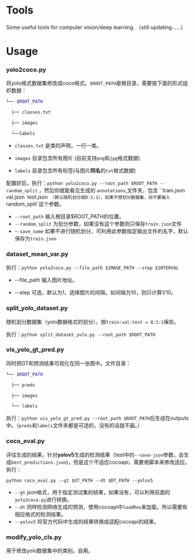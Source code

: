 # Tools

Some useful tools for computer vision/deep learning.
（still updating......）

# Usage

### yolo2coco.py

将yolo格式数据集修改成coco格式。`$ROOT_PATH`是根目录，需要按下面的形式组织数据：

```bash
└── $ROOT_PATH

  ├── classes.txt

  ├── images

  └──labels
```

- `classes.txt` 是类的声明，一行一类。

-  `images` 目录包含所有图片 (目前支持`png`和`jpg`格式数据)

- `labels` 目录包含所有标签(与图片**同名**的`txt`格式数据)

配置好后，执行：`python yolo2coco.py --root_path $ROOT_PATH --random_split` ，然后你就能看见生成的 `annotations`,文件夹，包含 ``train.json` `val.json` `test.json` （默认随机划分成8:1:1），如果不想划分数据集，则不要输入`random_split`这个参数。

- `--root_path` 输入根目录$ROOT_PATH的位置。
- `--random_split`  为划分参数，如果没有这个参数则只保存`train.json`文件
- -`-save_name` 如果不进行随机划分，可利用此参数指定输出文件的名字，默认保存为`train.json`

### dataset_mean_var.py

执行：`python yolo2coco.py --file_path $IMAGE_PATH --step $INTERVAL`

- --file_path 输入图片地址。

- --step 可选，默认为1，选择图片的间隔，如间隔为10，则只计算1/10。

### split_yolo_dataset.py

随机划分数据集（yolo数据格式的划分），按`train:val:test = 8:1:1`保存。

执行：`python split_dataset_yolo.py --root_path $ROOT_PATH`

### vis_yolo_gt_pred.py

同时把GT和预测结果可视化在同一张图中。文件目录：

```bash
└── $ROOT_PATH

  ├── preds

  ├── images

  └── labels
```

执行：`python vis_yolo_gt_pred.py --root_path $ROOT_PATH`后生成在outputs中。（`preds`和`labels`文件夹都是可选的，没有的话就不画。）

### coco_eval.py

评估生成的结果，针对**yolov5**生成的检测结果（test中的`--save-json`参数，会生成`best_predictions.json`)，但是这个不适应cocoapi，需要用脚本来修改适应。执行：

`python coco_eval.py --gt $GT_PATH --dt $DT_PATH --yolov5`

- `--gt` json格式，用于指定测试集的结果，如果没有，可以利用前面的`yolo2coco.py`进行转换。
- `--dt` 同样检测网络生成的预测，使用cocoapi中`loadRes`来加载，所以需要有相应格式的检测结果。
- `--yolov5` 将官方代码中生成的结果转换成适配cocoapi的结果。

### modify_yolo_cls.py

用于修改yolo数据集中的类别。自用。


